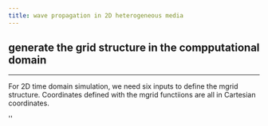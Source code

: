 ```yaml
---
title: wave propagation in 2D heterogeneous media
---
```


## generate the grid structure in the compputational domain       
***
For 2D time domain simulation, we need six inputs to define the mgrid structure. Coordinates defined with the mgrid functiions are all in Cartesian coordinates.

''

          
   

